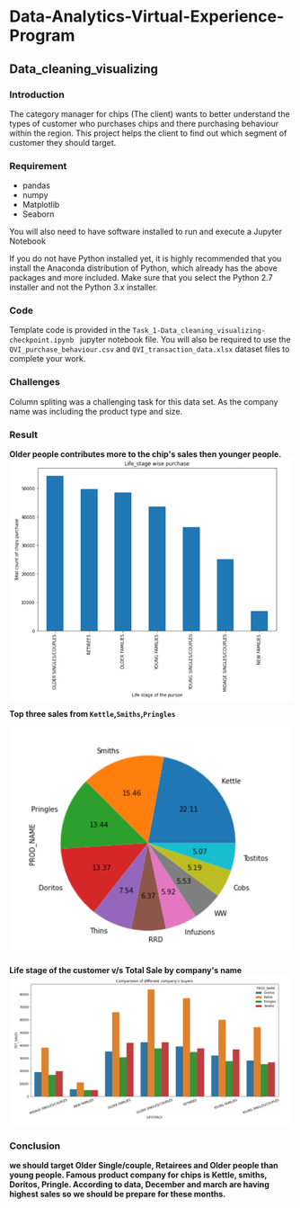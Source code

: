 # Data-Analytics-Virtual-Experience-Program
## Data_cleaning_visualizing

### Introduction 

The category manager for chips (The client) wants to better understand the types of customer who purchases chips and there purchasing behaviour within the region.
This project helps the client to find out which segment of customer they should target. 

### Requirement 

* pandas
* numpy
* Matplotlib
* Seaborn

You will also need to have software installed to run and execute a Jupyter Notebook

If you do not have Python installed yet, it is highly recommended that you install the Anaconda distribution of Python, 
which already has the above packages and more included. Make sure that you select the Python 2.7 installer and not the Python 3.x installer.

### Code
Template code is provided in the `Task_1-Data_cleaning_visualizing-checkpoint.ipynb ` jupyter notebook file. 
You will also be required to use the `QVI_purchase_behaviour.csv` and `QVI_transaction_data.xlsx` dataset files to complete your work. 

### Challenges 
Column spliting was a challenging task for this data set. As the company name was including the product type and size. 

### Result 

<strong> Older people contributes more to the chip's sales then younger people. </strong>
<img src="./Capture.PNG" />

<strong> Top three sales from `Kettle`,`Smiths`,`Pringles`</strong>

<img src="./Capture1.PNG" />

<strong> Life stage of the customer v/s Total Sale by company's name
 <img src="./Capture4.PNG" />
  
### Conclusion

we should target Older Single/couple, Retairees and Older people than young people. Famous product company for chips is Kettle, smiths, Doritos, Pringle. According to data, December and march are having highest sales so we should be prepare for these months.
 
